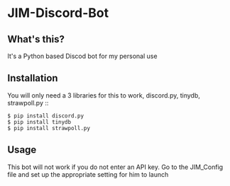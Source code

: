 # JIM-Discord-Bot
## What's this?
It's a Python based Discod bot for my personal use
## Installation
You will only need a 3 libraries for this to work, discord.py, tinydb, strawpoll.py
::

    $ pip install discord.py
	$ pip install tinydb
	$ pip install strawpoll.py

## Usage
This bot will not work if you do not enter an API key. Go to the JIM_Config file and set up the appropriate setting for him to launch